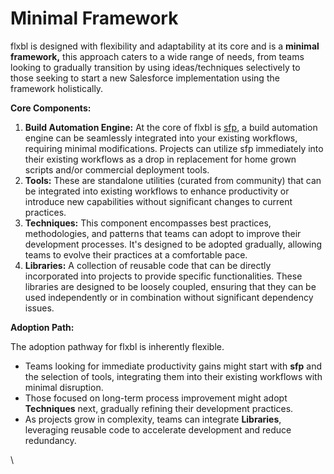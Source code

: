 # Minimal Framework

flxbl is designed with flexibility and adaptability at its core and is a **minimal framework,** this approach caters to a wide range of needs, from teams looking to gradually transition by using ideas/techniques selectively to those seeking to start a new Salesforce implementation using the framework holistically.

**Core Components:**

1. **Build Automation Engine:** At the core of flxbl is [sfp](https://docs.flxbl.io/sfp), a build automation engine can be seamlessly integrated into your existing workflows, requiring minimal modifications. Projects can utilize sfp immediately into their existing workflows as a drop in replacement for home grown scripts and/or  commercial deployment tools.
2. **Tools:** These are standalone utilities (curated from community)  that can be integrated into existing workflows to enhance productivity or introduce new capabilities without significant changes to current practices.
3. **Techniques:** This component encompasses best practices, methodologies, and patterns that teams can adopt to improve their development processes. It's designed to be adopted gradually, allowing teams to evolve their practices at a comfortable pace.
4. **Libraries:** A collection of reusable code that can be directly incorporated into projects to provide specific functionalities. These libraries are designed to be loosely coupled, ensuring that they can be used independently or in combination without significant dependency issues.

**Adoption Path:**

The adoption pathway for flxbl is inherently flexible.

* Teams looking for immediate productivity gains might start with **sfp** and the selection of tools, integrating them into their existing workflows with minimal disruption.
* Those focused on long-term process improvement might adopt **Techniques** next, gradually refining their development practices.
* As projects grow in complexity, teams can integrate **Libraries**, leveraging reusable code to accelerate development and reduce redundancy.

\
